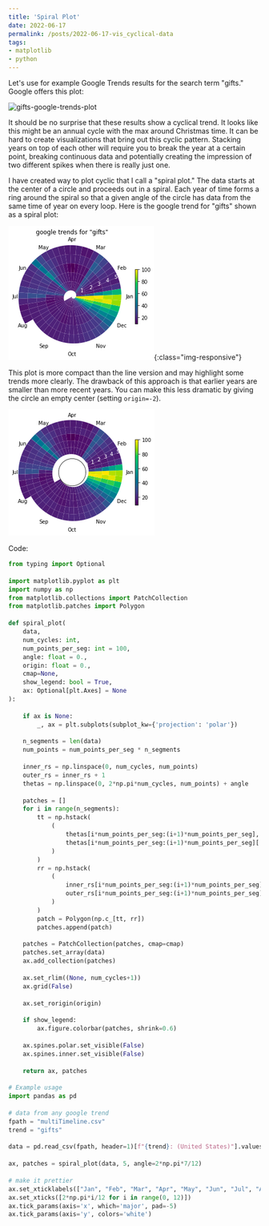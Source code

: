 ```yaml
---
title: 'Spiral Plot'
date: 2022-06-17
permalink: /posts/2022-06-17-vis_cyclical-data
tags:
- matplotlib
- python
---
```


Let's use for example Google Trends results for the search term "gifts."
Google offers this plot:

![gifts-google-trends-plot](../../images/google_trends_gifts.png)

It should be no surprise that these results show a cyclical trend. It looks 
like this might be an annual cycle with the max around 
Christmas time. It can be hard to create visualizations that bring out
this cyclic pattern. Stacking years on top of each other will require
you to break the year at a certain point, breaking continuous data and
potentially creating the impression of two different spikes when there
is really just one.


I have created way to plot cyclic that I call a "spiral plot."
The data starts at the center of a circle and proceeds out in a spiral.
Each year of time forms a ring around the spiral so that a given angle 
of the circle has data from the same time of year on every loop. Here
is the google trend for "gifts" shown as a spiral plot:

![gifts spiral plot with no donut](img_1.png){:class="img-responsive"}

This plot is more compact than the line version and may highlight some trends
more clearly. The drawback of this approach is that earlier years are smaller
than more recent years. You can make this less dramatic by giving the circle an
empty center (setting `origin=-2`).

![gifts spiral plot](img_3.png)

Code:

```python
from typing import Optional

import matplotlib.pyplot as plt
import numpy as np
from matplotlib.collections import PatchCollection
from matplotlib.patches import Polygon

def spiral_plot(
    data,
    num_cycles: int,
    num_points_per_seg: int = 100,
    angle: float = 0.,
    origin: float = 0.,
    cmap=None,
    show_legend: bool = True,
    ax: Optional[plt.Axes] = None
):
    
    if ax is None:
        _, ax = plt.subplots(subplot_kw={'projection': 'polar'})
    
    n_segments = len(data)
    num_points = num_points_per_seg * n_segments
    
    inner_rs = np.linspace(0, num_cycles, num_points)
    outer_rs = inner_rs + 1
    thetas = np.linspace(0, 2*np.pi*num_cycles, num_points) + angle

    patches = []
    for i in range(n_segments):
        tt = np.hstack(
            (
                thetas[i*num_points_per_seg:(i+1)*num_points_per_seg],
                thetas[i*num_points_per_seg:(i+1)*num_points_per_seg][::-1]
            )
        )
        rr = np.hstack(
            (
                inner_rs[i*num_points_per_seg:(i+1)*num_points_per_seg],
                outer_rs[i*num_points_per_seg:(i+1)*num_points_per_seg][::-1]
            )
        )
        patch = Polygon(np.c_[tt, rr])
        patches.append(patch)

    patches = PatchCollection(patches, cmap=cmap)
    patches.set_array(data)
    ax.add_collection(patches)
    
    ax.set_rlim((None, num_cycles+1))
    ax.grid(False)
    
    ax.set_rorigin(origin)
    
    if show_legend:
        ax.figure.colorbar(patches, shrink=0.6)
        
    ax.spines.polar.set_visible(False)
    ax.spines.inner.set_visible(False)
    
    return ax, patches

# Example usage
import pandas as pd

# data from any google trend
fpath = "multiTimeline.csv"
trend = "gifts"

data = pd.read_csv(fpath, header=1)[f"{trend}: (United States)"].values

ax, patches = spiral_plot(data, 5, angle=2*np.pi*7/12)

# make it prettier
ax.set_xticklabels(["Jan", "Feb", "Mar", "Apr", "May", "Jun", "Jul", "Aug", "Sep", "Oct", "Nov", "Dec"])
ax.set_xticks([2*np.pi*i/12 for i in range(0, 12)])
ax.tick_params(axis='x', which='major', pad=-5)
ax.tick_params(axis='y', colors='white')
```